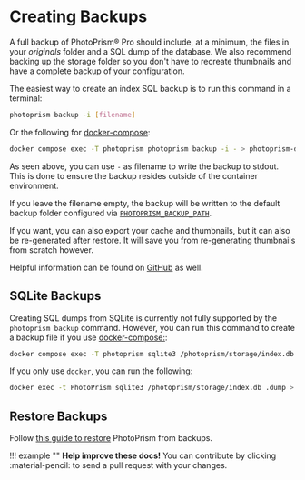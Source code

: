 # Creating Backups

A full backup of PhotoPrism® Pro should include, at a minimum, the files in your *originals* folder and a SQL dump of the database. We also recommend backing up the storage folder so you don't have to recreate thumbnails and have a complete backup of your configuration.

The easiest way to create an index SQL backup is to run this command in a terminal:

```bash
photoprism backup -i [filename]
```

Or the following for [docker-compose](../docker-compose.md):

```bash
docker compose exec -T photoprism photoprism backup -i - > photoprism-db.sql
```

As seen above, you can use `-` as filename to write the backup to stdout.
This is done to ensure the backup resides outside of the container environment.

If you leave the filename empty, the backup will be written to the default backup folder configured via [`PHOTOPRISM_BACKUP_PATH`](../../config-options/#storage-folders).

If you want, you can also export your cache and thumbnails, but it can also be re-generated after restore.
It will save you from re-generating thumbnails from scratch however.

Helpful information can be found on [GitHub](https://github.com/photoprism/photoprism/discussions/772) as well.

## SQLite Backups

Creating SQL dumps from SQLite is currently not fully supported by the `photoprism backup` command. However, you can run this command to create a backup file if you use [docker-compose:](../docker-compose.md#command-line-interface):

```bash
docker compose exec -T photoprism sqlite3 /photoprism/storage/index.db .dump > photoprism-db.sql
```

If you only use `docker`, you can run the following:

```bash
docker exec -t PhotoPrism sqlite3 /photoprism/storage/index.db .dump > photoprism-db.sql
```

## Restore Backups

Follow [this guide to restore](../../user-guide/advanced/restore.md) PhotoPrism from backups.

!!! example ""
    **Help improve these docs!** You can contribute by clicking :material-pencil: to send a pull request with your changes.
